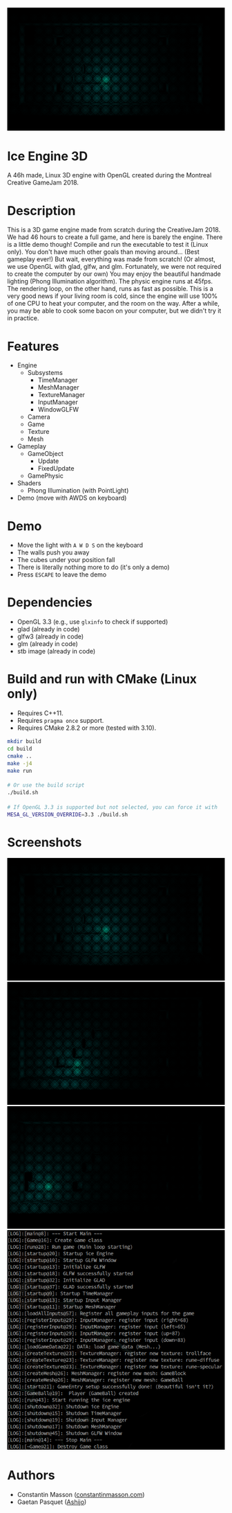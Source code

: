 ![screenshot](screenshots/2018-01-14_172625.png)


# Ice Engine 3D
A 46h made, Linux 3D engine with OpenGL created during the Montreal Creative GameJam 2018.


# Description
This is a 3D game engine made from scratch during the CreativeJam 2018.
We had 46 hours to create a full game, and here is barely the engine.
There is a little demo though!
Compile and run the executable to test it (Linux only).
You don't have much other goals than moving around... (Best gameplay ever!)
But wait, everything was made from scratch!
(Or almost, we use OpenGL with glad, glfw, and glm. Fortunately, we were not required to create the computer by our own)
You may enjoy the beautiful handmade lighting (Phong Illumination algorithm).
The physic engine runs at 45fps.
The rendering loop, on the other hand, runs as fast as possible.
This is a very good news if your living room is cold, since the engine will use 100% of one CPU to heat your computer, and the room on the way.
After a while, you may be able to cook some bacon on your computer, but we didn't try it in practice.


# Features
- Engine
    - Subsystems
        - TimeManager
        - MeshManager
        - TextureManager
        - InputManager
        - WindowGLFW
    - Camera
    - Game
    - Texture
    - Mesh
- Gameplay
    - GameObject
        - Update
        - FixedUpdate
    - GamePhysic
- Shaders
    - Phong Illumination (with PointLight)
- Demo (move with AWDS on keyboard)


# Demo
- Move the light with `A W D S` on the keyboard
- The walls push you away
- The cubes under your position fall
- There is literally nothing more to do (it's only a demo)
- Press `ESCAPE` to leave the demo


# Dependencies
- OpenGL 3.3 (e.g., use `glxinfo` to check if supported)
- glad (already in code)
- glfw3 (already in code)
- glm (already in code)
- stb image (already in code)


# Build and run with CMake (Linux only)
- Requires C++11.
- Requires `pragma once` support.
- Requires CMake 2.8.2 or more (tested with 3.10).

```bash
mkdir build
cd build
cmake ..
make -j4
make run

# Or use the build script
./build.sh

# If OpenGL 3.3 is supported but not selected, you can force it with
MESA_GL_VERSION_OVERRIDE=3.3 ./build.sh
```


# Screenshots
![screenshots](screenshots/2018-01-14_172625.png)
![screenshots](screenshots/2018-01-14_173145.png)
![screenshots](screenshots/2018-01-14_173238.png)
![screenshots](screenshots/2018-01-14_172838.png)


# Authors
- Constantin Masson ([constantinmasson.com](http://constantinmasson.com/))
- Gaetan Pasquet ([Ashijo](https://github.com/Ashijo))


